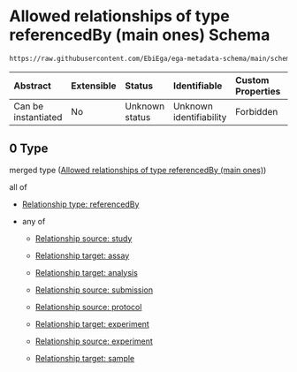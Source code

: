 # Allowed relationships of type referencedBy (main ones) Schema

```txt
https://raw.githubusercontent.com/EbiEga/ega-metadata-schema/main/schemas/EGA.experiment.json#/properties/experimentRelationships/items/allOf/1/anyOf/0
```



| Abstract            | Extensible | Status         | Identifiable            | Custom Properties | Additional Properties | Access Restrictions | Defined In                                                                           |
| :------------------ | :--------- | :------------- | :---------------------- | :---------------- | :-------------------- | :------------------ | :----------------------------------------------------------------------------------- |
| Can be instantiated | No         | Unknown status | Unknown identifiability | Forbidden         | Allowed               | none                | [EGA.experiment.json\*](../../../schemas/EGA.experiment.json "open original schema") |

## 0 Type

merged type ([Allowed relationships of type referencedBy (main ones)](ega-1-properties-experiment-relationships-items-allof-relationship-constraints-for-an-experiment-anyof-allowed-relationships-of-type-referencedby-main-ones.md))

all of

*   [Relationship type: referencedBy](ega-4-defs-relationship-type-referencedby.md "check type definition")

*   any of

    *   [Relationship source: study](ega-4-defs-relationship-source-study.md "check type definition")

    *   [Relationship target: assay](ega-4-defs-relationship-target-assay.md "check type definition")

    *   [Relationship target: analysis](ega-4-defs-relationship-target-analysis.md "check type definition")

    *   [Relationship source: submission](ega-4-defs-relationship-source-submission.md "check type definition")

    *   [Relationship source: protocol](ega-4-defs-relationship-source-protocol.md "check type definition")

    *   [Relationship target: experiment](ega-4-defs-relationship-target-experiment.md "check type definition")

    *   [Relationship source: experiment](ega-4-defs-relationship-source-experiment.md "check type definition")

    *   [Relationship target: sample](ega-4-defs-relationship-target-sample.md "check type definition")
